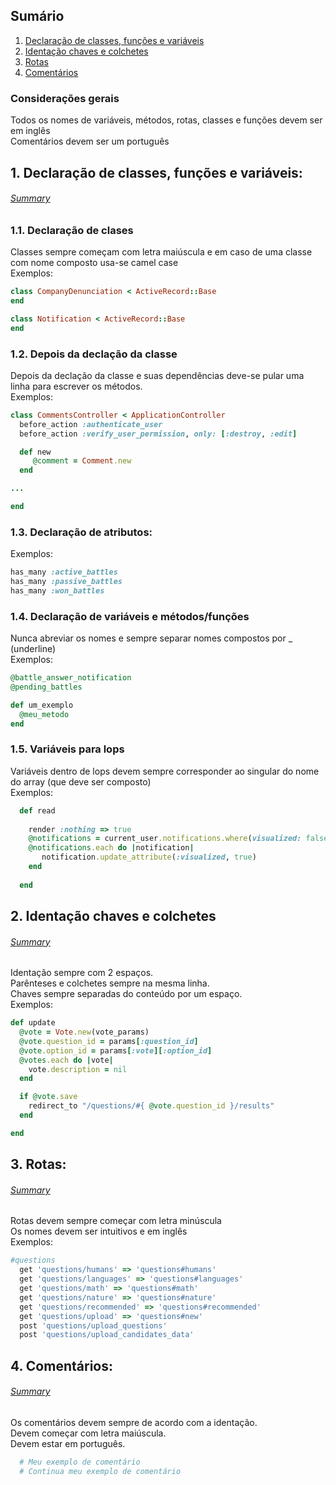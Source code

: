 
## Sumário
1. [Declaração de classes, funções e variáveis](#head1)<br />
2. [Identação chaves e colchetes](#head2)<br />
3. [Rotas](#head3)<br />
4. [Comentários](#head4)<br />

### Considerações gerais
Todos os nomes de variáveis, métodos, rotas, classes e funções devem ser em inglês <br>
Comentários devem ser um português

<a name="head1"></a>
## 1. Declaração de classes, funções e variáveis:
###### [Summary](#summary1)

### 1.1. Declaração de clases
Classes sempre começam com letra maiúscula e em caso de uma classe com nome composto usa-se camel case <br>
Exemplos:

```ruby
class CompanyDenunciation < ActiveRecord::Base
end
```
```ruby
class Notification < ActiveRecord::Base
end
```

### 1.2. Depois da declação da classe
Depois da declação da classe e suas dependências deve-se pular uma linha para escrever os métodos.
<br>
Exemplos:

```ruby
class CommentsController < ApplicationController
  before_action :authenticate_user
  before_action :verify_user_permission, only: [:destroy, :edit]

  def new
     @comment = Comment.new
  end

...

end
```

### 1.3. Declaração de atributos:
Exemplos:

```ruby
has_many :active_battles
has_many :passive_battles
has_many :won_battles
```

### 1.4. Declaração de variáveis e métodos/funções
Nunca abreviar os nomes e sempre separar nomes compostos por _ (underline)
<br>
Exemplos:

```ruby
@battle_answer_notification
@pending_battles
```

```ruby
def um_exemplo
  @meu_metodo
end
```
### 1.5. Variáveis para lops
Variáveis dentro de lops devem sempre corresponder ao singular do nome do array (que deve ser composto)<br>
Exemplos:

```ruby
  def read
    
    render :nothing => true
    @notifications = current_user.notifications.where(visualized: false)
    @notifications.each do |notification|
       notification.update_attribute(:visualized, true)
    end
  
  end
```
<a name="head2"></a>
## 2. Identação chaves e colchetes
###### [Summary](#summary2)

Identação sempre com 2 espaços.<br>
Parênteses e colchetes sempre na mesma linha.<br>
Chaves sempre separadas do conteúdo por um espaço.
<br>Exemplos:

```ruby
def update
  @vote = Vote.new(vote_params)
  @vote.question_id = params[:question_id]
  @vote.option_id = params[:vote][:option_id]
  @votes.each do |vote|
    vote.description = nil
  end

  if @vote.save
    redirect_to "/questions/#{ @vote.question_id }/results" 
  end 

end
```

<a name="head4"></a>
## 3. Rotas:
###### [Summary](#summary3)
Rotas devem sempre começar com letra minúscula<br>
Os nomes devem ser intuitivos e em inglês<br>
Exemplos:

```ruby
#questions
  get 'questions/humans' => 'questions#humans'
  get 'questions/languages' => 'questions#languages'
  get 'questions/math' => 'questions#math'
  get 'questions/nature' => 'questions#nature'
  get 'questions/recommended' => 'questions#recommended'
  get 'questions/upload' => 'questions#new'
  post 'questions/upload_questions'
  post 'questions/upload_candidates_data'
```

<a name="head6"></a>
## 4. Comentários:
###### [Summary](#summary4)
Os comentários devem sempre de acordo com a identação.<br>
Devem começar com letra maiúscula.<br>
Devem estar em português.

```ruby
  # Meu exemplo de comentário
  # Continua meu exemplo de comentário
  
```


